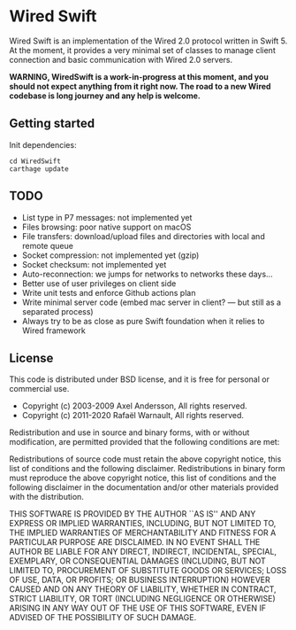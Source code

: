 # Wired Swift

Wired Swift is an implementation of the Wired 2.0 protocol written in Swift 5. At the moment, it provides a very minimal set of classes to manage client connection and basic communication with Wired 2.0 servers.

**WARNING, WiredSwift is a work-in-progress at this moment, and you should not expect anything from it right now. The road to a new Wired codebase is long journey and any help is welcome.**

## Getting started

Init dependencies:

    cd WiredSwift
    carthage update

## TODO

* List type in P7 messages: not implemented yet 
* Files browsing: poor native support on macOS
* File transfers: download/upload files and directories with local and remote queue
* Socket compression: not implemented yet (gzip)
* Socket checksum: not implemented yet 
* Auto-reconnection: we jumps for networks to networks these days...
* Better use of user privileges on client side
* Write unit tests and enforce Github actions plan
* Write minimal server code (embed mac server in client? — but still as a separated process)
* Always try to be as close as pure Swift foundation when it relies to Wired framework

## License

This code is distributed under BSD license, and it is free for personal or commercial use.
        
- Copyright (c) 2003-2009 Axel Andersson, All rights reserved.
- Copyright (c) 2011-2020 Rafaël Warnault, All rights reserved.
        
Redistribution and use in source and binary forms, with or without modification, are permitted provided that the following conditions are met:
        
Redistributions of source code must retain the above copyright notice, this list of conditions and the following disclaimer. Redistributions in binary form must reproduce the above copyright notice, this list of conditions and the following disclaimer in the documentation and/or other materials provided with the distribution.
        
THIS SOFTWARE IS PROVIDED BY THE AUTHOR ``AS IS'' AND ANY EXPRESS OR IMPLIED WARRANTIES, INCLUDING, BUT NOT LIMITED TO, THE IMPLIED WARRANTIES OF MERCHANTABILITY AND FITNESS FOR A PARTICULAR PURPOSE ARE DISCLAIMED. IN NO EVENT SHALL THE AUTHOR BE LIABLE FOR ANY DIRECT, INDIRECT, INCIDENTAL, SPECIAL, EXEMPLARY, OR CONSEQUENTIAL DAMAGES (INCLUDING, BUT NOT LIMITED TO, PROCUREMENT OF SUBSTITUTE GOODS OR SERVICES; LOSS OF USE, DATA, OR PROFITS; OR BUSINESS INTERRUPTION) HOWEVER CAUSED AND ON ANY THEORY OF LIABILITY, WHETHER IN CONTRACT, STRICT LIABILITY, OR TORT (INCLUDING NEGLIGENCE OR OTHERWISE) ARISING IN ANY WAY OUT OF THE USE OF THIS SOFTWARE, EVEN IF ADVISED OF THE POSSIBILITY OF SUCH DAMAGE.

